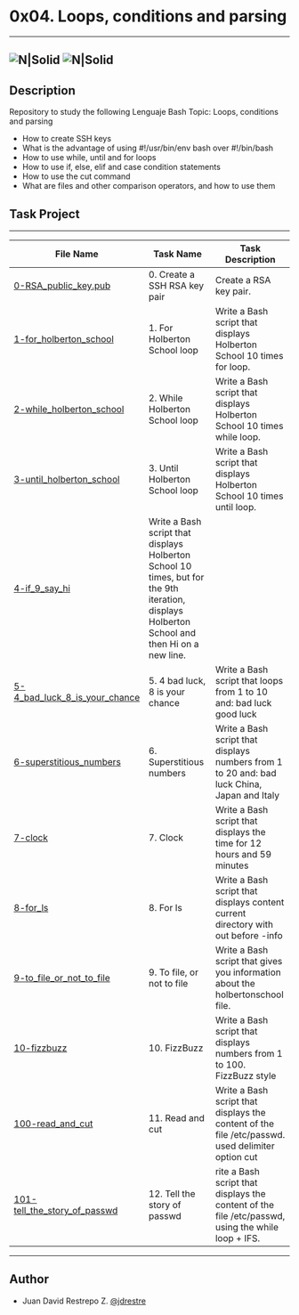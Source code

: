# 0x04. Loops, conditions and parsing
---
![N|Solid](https://www.holbertonschool.com/holberton-logo.png) ![N|Solid](https://intranet.hbtn.io/assets/holberton-logo-coral-27055cb2f875eb10bf3b3942e52a24581bc0667695bdc856d4f08b469b678000.png)
---

## Description
Repository to study the following Lenguaje Bash Topic: Loops, conditions and parsing

- How to create SSH keys
- What is the advantage of using #!/usr/bin/env bash over #!/bin/bash
- How to use while, until and for loops
- How to use if, else, elif and case condition statements
- How to use the cut command
- What are files and other comparison operators, and how to use them

## Task Project
---
File Name|Task Name|Task Description
---|---|---
[0-RSA_public_key.pub](https://github.com/jdrestre/holberton-system_engineering-devops/blob/master/0x04-loops_conditions_and_parsing/0-RSA_public_key.pub)|0. Create a SSH RSA key pair|Create a RSA key pair.
[1-for_holberton_school](https://https://github.com/jdrestre/holberton-system_engineering-devops/blob/master/0x04-loops_conditions_and_parsing/1-for_holberton_school)|1. For Holberton School loop|Write a Bash script that displays Holberton School 10 times for loop.
[2-while_holberton_school](https://github.com/jdrestre/holberton-system_engineering-devops/blob/master/0x04-loops_conditions_and_parsing/2-while_holberton_school)|2. While Holberton School loop|Write a Bash script that displays Holberton School 10 times while loop.
[3-until_holberton_school](https://github.com/jdrestre/holberton-system_engineering-devops/blob/master/0x04-loops_conditions_and_parsing/3-until_holberton_school)|3. Until Holberton School loop|Write a Bash script that displays Holberton School 10 times until loop.
[4-if_9_say_hi](https://github.com/jdrestre/holberton-system_engineering-devops/blob/master/0x04-loops_conditions_and_parsing/4-if_9_say_hi)|Write a Bash script that displays Holberton School 10 times, but for the 9th iteration, displays Holberton School and then Hi on a new line.
[5-4_bad_luck_8_is_your_chance](https://github.com/jdrestre/holberton-system_engineering-devops/blob/master/0x04-loops_conditions_and_parsing/5-4_bad_luck_8_is_your_chance)|5. 4 bad luck, 8 is your chance|Write a Bash script that loops from 1 to 10 and: bad luck good luck
[6-superstitious_numbers](https://github.com/jdrestre/holberton-system_engineering-devops/blob/master/0x04-loops_conditions_and_parsing/6-superstitious_numbers)|6. Superstitious numbers|Write a Bash script that displays numbers from 1 to 20 and: bad luck China, Japan and Italy
[7-clock](https://github.com/jdrestre/holberton-system_engineering-devops/blob/master/0x04-loops_conditions_and_parsing/7-clock)|7. Clock|Write a Bash script that displays the time for 12 hours and 59 minutes
[8-for_ls](https://github.com/jdrestre/holberton-system_engineering-devops/blob/master/0x04-loops_conditions_and_parsing/8-for_ls)|8. For ls|Write a Bash script that displays content current directory with out before -info
[9-to_file_or_not_to_file](https://github.com/jdrestre/holberton-system_engineering-devops/blob/master/0x04-loops_conditions_and_parsing/9-to_file_or_not_to_file)|9. To file, or not to file|Write a Bash script that gives you information about the holbertonschool file.
[10-fizzbuzz](https://github.com/jdrestre/holberton-system_engineering-devops/blob/master/0x04-loops_conditions_and_parsing/10-fizzbuzz)|10. FizzBuzz|Write a Bash script that displays numbers from 1 to 100. FizzBuzz style
[100-read_and_cut](https://github.com/jdrestre/holberton-system_engineering-devops/blob/master/0x04-loops_conditions_and_parsing/100-read_and_cut)|11. Read and cut|Write a Bash script that displays the content of the file /etc/passwd. used delimiter option cut 
[101-tell_the_story_of_passwd](https://github.com/jdrestre/holberton-system_engineering-devops/blob/master/0x04-loops_conditions_and_parsing/101-tell_the_story_of_passwd)|12. Tell the story of passwd|rite a Bash script that displays the content of the file /etc/passwd, using the while loop + IFS.


---
## Author

- Juan David Restrepo Z. [@jdrestre](https://twitter.com/jdrestre)
